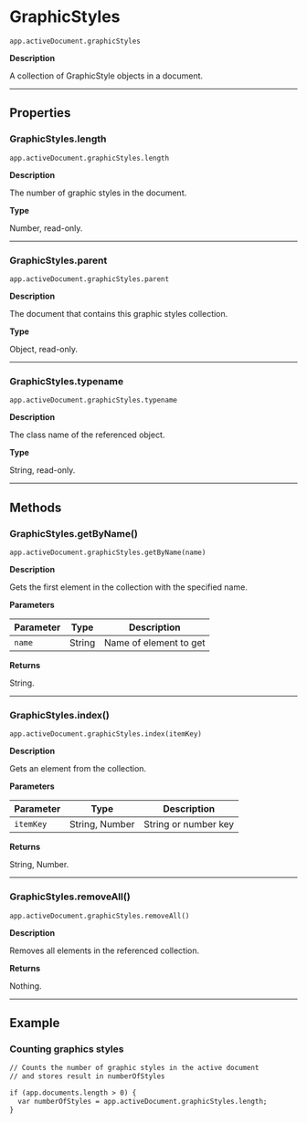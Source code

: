 # GraphicStyles

`app.activeDocument.graphicStyles`

**Description**

A collection of GraphicStyle objects in a document.

---

## Properties

### GraphicStyles.length

`app.activeDocument.graphicStyles.length`

**Description**

The number of graphic styles in the document.

**Type**

Number, read-only.

---

### GraphicStyles.parent

`app.activeDocument.graphicStyles.parent`

**Description**

The document that contains this graphic styles collection.

**Type**

Object, read-only.

---

### GraphicStyles.typename

`app.activeDocument.graphicStyles.typename`

**Description**

The class name of the referenced object.

**Type**

String, read-only.

---

## Methods

### GraphicStyles.getByName()

`app.activeDocument.graphicStyles.getByName(name)`

**Description**

Gets the first element in the collection with the specified name.

**Parameters**

| Parameter   | Type   | Description            |
|-------------|--------|------------------------|
| `name`      | String | Name of element to get |

**Returns**

String.

---

### GraphicStyles.index()

`app.activeDocument.graphicStyles.index(itemKey)`

**Description**

Gets an element from the collection.

**Parameters**

| Parameter   | Type           | Description          |
|-------------|----------------|----------------------|
| `itemKey`   | String, Number | String or number key |

**Returns**

String, Number.

---

### GraphicStyles.removeAll()

`app.activeDocument.graphicStyles.removeAll()`

**Description**

Removes all elements in the referenced collection.

**Returns**

Nothing.

---

## Example

### Counting graphics styles

```default
// Counts the number of graphic styles in the active document
// and stores result in numberOfStyles

if (app.documents.length > 0) {
  var numberOfStyles = app.activeDocument.graphicStyles.length;
}
```
